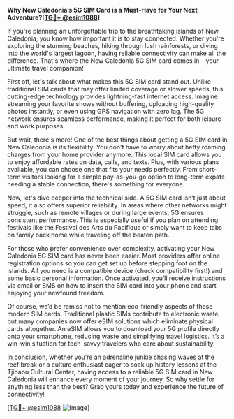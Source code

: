 **Why New Caledonia’s 5G SIM Card is a Must-Have for Your Next Adventure?[[TG💪+ @esim1088](https://t.me/s/esim1088)]**

If you're planning an unforgettable trip to the breathtaking islands of New Caledonia, you know how important it is to stay connected. Whether you're exploring the stunning beaches, hiking through lush rainforests, or diving into the world's largest lagoon, having reliable connectivity can make all the difference. That's where the New Caledonia 5G SIM card comes in – your ultimate travel companion!

First off, let's talk about what makes this 5G SIM card stand out. Unlike traditional SIM cards that may offer limited coverage or slower speeds, this cutting-edge technology provides lightning-fast internet access. Imagine streaming your favorite shows without buffering, uploading high-quality photos instantly, or even using GPS navigation with zero lag. The 5G network ensures seamless performance, making it perfect for both leisure and work purposes.

But wait, there's more! One of the best things about getting a 5G SIM card in New Caledonia is its flexibility. You don't have to worry about hefty roaming charges from your home provider anymore. This local SIM card allows you to enjoy affordable rates on data, calls, and texts. Plus, with various plans available, you can choose one that fits your needs perfectly. From short-term visitors looking for a simple pay-as-you-go option to long-term expats needing a stable connection, there's something for everyone.

Now, let's dive deeper into the technical side. A 5G SIM card isn’t just about speed; it also offers superior reliability. In areas where other networks might struggle, such as remote villages or during large events, 5G ensures consistent performance. This is especially useful if you plan on attending festivals like the Festival des Arts du Pacifique or simply want to keep tabs on family back home while traveling off the beaten path.

For those who prefer convenience over complexity, activating your New Caledonia 5G SIM card has never been easier. Most providers offer online registration options so you can get set up before stepping foot on the islands. All you need is a compatible device (check compatibility first!) and some basic personal information. Once activated, you’ll receive instructions via email or SMS on how to insert the SIM card into your phone and start enjoying your newfound freedom.

Of course, we’d be remiss not to mention eco-friendly aspects of these modern SIM cards. Traditional plastic SIMs contribute to electronic waste, but many companies now offer eSIM solutions which eliminate physical cards altogether. An eSIM allows you to download your 5G profile directly onto your smartphone, reducing waste and simplifying travel logistics. It’s a win-win situation for tech-savvy travelers who care about sustainability.

In conclusion, whether you’re an adrenaline junkie chasing waves at the reef break or a culture enthusiast eager to soak up history lessons at the Tjibaou Cultural Center, having access to a reliable 5G SIM card in New Caledonia will enhance every moment of your journey. So why settle for anything less than the best? Grab yours today and experience the future of connectivity!

[[TG💪+ @esim1088](https://t.me/s/esim1088) ![Image](https://i.postimg.cc/Y0z9fWf4/image.png)]